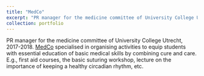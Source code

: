 ```yaml
---
title: "MedCo"
excerpt: "PR manager for the medicine committee of University College Utrecht, 2017-2018. [MedCo](https://ucu.community/portfolio/medco/) specialised in organising activities to equip students with essential education of basic medical skills by combining cure and care. E.g., first aid courses, the basic suturing workshop, lecture on the importance of keeping a healthy circadian rhythm, etc."
collection: portfolio
---
```


PR manager for the medicine committee of University College Utrecht, 2017-2018. [MedCo](https://ucu.community/portfolio/medco/) specialised in organising activities to equip students with essential education of basic medical skills by combining cure and care. E.g., first aid courses, the basic suturing workshop, lecture on the importance of keeping a healthy circadian rhythm, etc.
